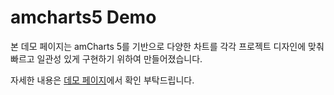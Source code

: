 # amcharts5 Demo

본 데모 페이지는 amCharts 5를 기반으로 다양한 차트를 각각 프로젝트 디자인에 맞춰 빠르고 일관성 있게 구현하기 위하여 만들어졌습니다. 

자세한 내용은 [데모 페이지](https://chart-demos.vercel.app/)에서 확인 부탁드립니다. 

